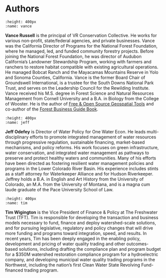 # Authors

```{image} /photos/vance.jpg
:height: 400px
:name: vance
```

**Vance Russell** is the principal of VR Conservation Collective. He works for various non-profit, state/federal agencies, and private businesses. Vance was the California Director of Programs for the National Forest Foundation, where he managed, led, and funded community forestry projects. Before joining the National Forest Foundation, he was director of Audubon California’s Landowner Stewardship Program, working with farmers and ranchers to restore habitat compatible with existing agricultural operations. He managed Bobcat Ranch and the Mayacamas Mountains Reserve in Yolo and Sonoma Counties, California. Vance is the former Board Chair of Groundswell International, is a trustee for the South Downs National Park Trust, and serves on the Leadership Council for the Rewilding Institute. Vance received his M.S. degree in Forest Science and Natural Resources Management from Cornell University and a B.A. in Biology from the College of Wooster. He is the author of [Free & Open Source Geospatial Tools](https://3point.xyz/geosp) and co-author of the [Forest Business Guide Book](https://forestbiz.info/).

```{image} /photos/jeff.jpg
:height: 400px
:name: jeff
```

**Jeff Odefey** is Director of Water Policy for One Water Econ. He leads multi-disciplinary efforts to promote integrated management of water resources through progressive regulation, sustainable financing, market-based mechanisms, and policy reforms. His work focuses on green infrastructure, water conservation, and integrated water management as pathways to preserve and protect healthy waters and communities. Many of his efforts have been directed as fostering resilient water management policies and programs in the Lower Colorado River Basin. His experience includes stints as a staff attorney for Waterkeeper Alliance and for Hudson Riverkeeper. Jeffrey holds a B.A. in English and Art History from the University of Colorado, an M.A. from the University of Montana, and is a magna cum laude graduate of the Pace University School of Law.

```{image} /photos/tim.jpg
:height: 400px
:name: tim
```

**Tim Wigington** is the Vice President of Finance & Policy at The Freshwater Trust (TFT). Tim is responsible for developing the transaction and business models necessary to fund, finance and deploy watershed-scale solutions, and for pursuing legislative, regulatory and policy changes that will drive more funding and programs toward integration, speed, and results. In recent years, Tim has been deeply engaged in the enabling policy, development and pricing of water quality trading and other outcomes-based solutions, including drafting the compliance plan and program budget for a $350M watershed restoration compliance program for a hydroelectric company, and developing municipal water quality trading programs in the Northwest, including the nation’s first Clean Water State Revolving Fund-financed trading program.